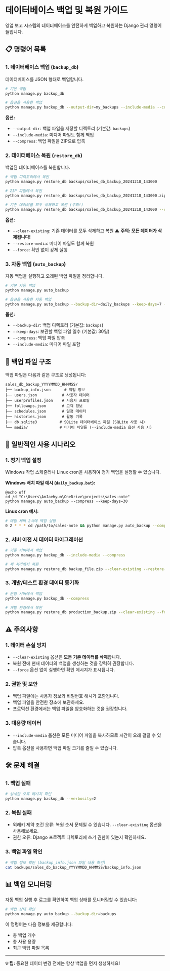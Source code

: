 # 데이터베이스 백업 및 복원 가이드

영업 보고 시스템의 데이터베이스를 안전하게 백업하고 복원하는 Django 관리 명령어들입니다.

## 📋 명령어 목록

### 1. 데이터베이스 백업 (`backup_db`)

데이터베이스를 JSON 형태로 백업합니다.

```bash
# 기본 백업
python manage.py backup_db

# 옵션을 사용한 백업
python manage.py backup_db --output-dir=my_backups --include-media --compress
```

**옵션:**

- `--output-dir`: 백업 파일을 저장할 디렉토리 (기본값: `backups`)
- `--include-media`: 미디어 파일도 함께 백업
- `--compress`: 백업 파일을 ZIP으로 압축

### 2. 데이터베이스 복원 (`restore_db`)

백업된 데이터베이스를 복원합니다.

```bash
# 백업 디렉토리에서 복원
python manage.py restore_db backups/sales_db_backup_20241218_143000

# ZIP 파일에서 복원
python manage.py restore_db backups/sales_db_backup_20241218_143000.zip

# 기존 데이터를 모두 삭제하고 복원 (주의!)
python manage.py restore_db backups/sales_db_backup_20241218_143000 --clear-existing --force
```

**옵션:**

- `--clear-existing`: 기존 데이터를 모두 삭제하고 복원 ⚠️ **주의: 모든 데이터가 삭제됩니다!**
- `--restore-media`: 미디어 파일도 함께 복원
- `--force`: 확인 없이 강제 실행

### 3. 자동 백업 (`auto_backup`)

자동 백업을 실행하고 오래된 백업 파일을 정리합니다.

```bash
# 기본 자동 백업
python manage.py auto_backup

# 옵션을 사용한 자동 백업
python manage.py auto_backup --backup-dir=daily_backups --keep-days=7 --compress --include-media
```

**옵션:**

- `--backup-dir`: 백업 디렉토리 (기본값: `backups`)
- `--keep-days`: 보관할 백업 파일 일수 (기본값: 30일)
- `--compress`: 백업 파일 압축
- `--include-media`: 미디어 파일 포함

## 📁 백업 파일 구조

백업 파일은 다음과 같은 구조로 생성됩니다:

```
sales_db_backup_YYYYMMDD_HHMMSS/
├── backup_info.json      # 백업 정보
├── users.json           # 사용자 데이터
├── userprofiles.json    # 사용자 프로필
├── followups.json       # 고객 정보
├── schedules.json       # 일정 데이터
├── histories.json       # 활동 기록
├── db.sqlite3          # SQLite 데이터베이스 파일 (SQLite 사용 시)
└── media/              # 미디어 파일들 (--include-media 옵션 사용 시)
```

## 🔄 일반적인 사용 시나리오

### 1. 정기 백업 설정

Windows 작업 스케줄러나 Linux cron을 사용하여 정기 백업을 설정할 수 있습니다.

**Windows 배치 파일 예시 (`daily_backup.bat`):**

```batch
@echo off
cd /d "C:\Users\AnJaehyun\OneDrive\projects\sales-note"
python manage.py auto_backup --compress --keep-days=30
```

**Linux cron 예시:**

```bash
# 매일 새벽 2시에 백업 실행
0 2 * * * cd /path/to/sales-note && python manage.py auto_backup --compress --keep-days=30
```

### 2. 서버 이전 시 데이터 마이그레이션

```bash
# 기존 서버에서 백업
python manage.py backup_db --include-media --compress

# 새 서버에서 복원
python manage.py restore_db backup_file.zip --clear-existing --restore-media --force
```

### 3. 개발/테스트 환경 데이터 동기화

```bash
# 운영 서버에서 백업
python manage.py backup_db --compress

# 개발 환경에서 복원
python manage.py restore_db production_backup.zip --clear-existing --force
```

## ⚠️ 주의사항

### 1. 데이터 손실 방지

- `--clear-existing` 옵션은 **모든 기존 데이터를 삭제**합니다.
- 복원 전에 현재 데이터의 백업을 생성하는 것을 강력히 권장합니다.
- `--force` 옵션 없이 실행하면 확인 메시지가 표시됩니다.

### 2. 권한 및 보안

- 백업 파일에는 사용자 정보와 비밀번호 해시가 포함됩니다.
- 백업 파일을 안전한 장소에 보관하세요.
- 프로덕션 환경에서는 백업 파일을 암호화하는 것을 권장합니다.

### 3. 대용량 데이터

- `--include-media` 옵션은 모든 미디어 파일을 복사하므로 시간이 오래 걸릴 수 있습니다.
- 압축 옵션을 사용하면 백업 파일 크기를 줄일 수 있습니다.

## 🛠️ 문제 해결

### 1. 백업 실패

```bash
# 상세한 오류 메시지 확인
python manage.py backup_db --verbosity=2
```

### 2. 복원 실패

- 외래키 제약 조건 오류: 복원 순서 문제일 수 있습니다. `--clear-existing` 옵션을 사용해보세요.
- 권한 오류: Django 프로젝트 디렉토리에 쓰기 권한이 있는지 확인하세요.

### 3. 백업 파일 확인

```bash
# 백업 정보 확인 (backup_info.json 파일 내용 확인)
cat backups/sales_db_backup_YYYYMMDD_HHMMSS/backup_info.json
```

## 📊 백업 모니터링

자동 백업 실행 후 로그를 확인하여 백업 상태를 모니터링할 수 있습니다:

```bash
# 백업 상태 확인
python manage.py auto_backup --backup-dir=backups
```

이 명령어는 다음 정보를 제공합니다:

- 총 백업 개수
- 총 사용 용량
- 최근 백업 파일 목록

---

**💡 팁:** 중요한 데이터 변경 전에는 항상 백업을 먼저 생성하세요!
